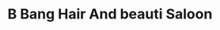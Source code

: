 ---
title: "B Bang Hair And beauti Saloon"
url: /hyderabad/b-bang-hair-and-beauti-saloon/
shop: beauty
---